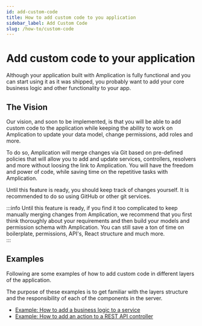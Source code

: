 ```yaml
---
id: add-custom-code
title: How to add custom code to you application
sidebar_label: Add Custom Code
slug: /how-to/custom-code
---
```


# Add custom code to your application

Although your application built with Amplication is fully functional and you can start using it as it was shipped, you probably want to add your core business logic and other functionality to your app.

## The Vision

Our vision, and soon to be implemented, is that you will be able to add custom code to the application while keeping the ability to work on Amplication to update your data model, change permissions, add roles and more.

To do so, Amplication will merge changes via Git based on pre-defined policies that will allow you to add and update services, controllers, resolvers and more without loosing the link to Amplication. You will have the freedom and power of code, while saving time on the repetitive tasks with Amplication.

Until this feature is ready, you should keep track of changes yourself. It is recommended to do so using GitHub or other git services.

:::info
Until this feature is ready, if you find it too complicated to keep manually merging changes from Amplication, we recommend that you first think thoroughly about your requirements and then build your models and permission schema with Amplication. You can still save a ton of time on boilerplate, permissions, API's, React structure and much more.  
:::

## Examples

Following are some examples of how to add custom code in different layers of the application.

The purpose of these examples is to get familiar with the layers structure and the responsibility of each of the components in the server.

- [Example: How to add a business logic to a service](/docs/custom-code/business-logic)
- [Example: How to add an action to a REST API controller](/docs/custom-code/controller-action)
